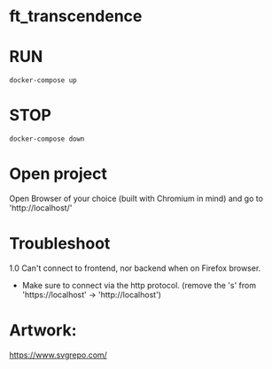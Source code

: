 # ft_transcendence

# RUN
`docker-compose up`

# STOP
`docker-compose down`

# Open project
Open Browser of your choice (built with Chromium in mind) and go to 'http://localhost/'

# Troubleshoot
1.0 Can't connect to frontend, nor backend when on Firefox browser.
* Make sure to connect via the http protocol. (remove the 's' from 'https://localhost' -> 'http://localhost')













# Artwork:

https://www.svgrepo.com/